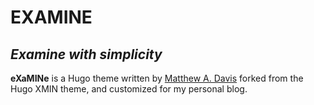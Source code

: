 # EXAMINE

## _Examine with simplicity_

**eXaMINe** is a Hugo theme written by [Matthew A. Davis](https://mdavis.me/) forked from the Hugo XMIN theme, and customized for my personal blog.
